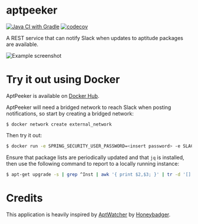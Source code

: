 # aptpeeker
[![Java CI with Gradle](https://github.com/mwvdev/aptpeeker/actions/workflows/gradle.yml/badge.svg)](https://github.com/mwvdev/aptpeeker/actions/workflows/gradle.yml)
[![codecov](https://codecov.io/gh/mwvdev/aptpeeker/branch/master/graph/badge.svg)](https://codecov.io/gh/mwvdev/aptpeeker)

A REST service that can notify Slack when updates to aptitude packages are available.

![Example screenshot](screenshots/slack-notification.png)

# Try it out using Docker
AptPeeker is available on [Docker Hub](https://hub.docker.com/r/mwvdev/aptpeeker).

AptPeeker will need a bridged network to reach Slack when posting notifications, so start by creating a bridged network:

```
$ docker network create external_network
```

Then try it out:

``` bash
$ docker run -e SPRING_SECURITY_USER_PASSWORD=<insert password> -e SLACK_ENDPOINT=<insert slack incoming webhook endpoint> --network external_network mwvdev/aptpeeker
```

Ensure that package lists are periodically updated and that `jq` is installed, then use the following command to report to a locally running instance:

``` bash
$ apt-get upgrade -s | grep ^Inst | awk '{ print $2,$3; }' | tr -d '[]' | jq --compact-output --slurp --raw-input 'split("\n") | map(select(. != ""))' | curl -X POST -u user:<insert password> -H 'Content-type: application/json' --data @- http://localhost:8080/api/package/updates/server-name-goes-here
```
 
# Credits
This application is heavily inspired by [AptWatcher](https://github.com/honeybadger-io/aptwatcher) by [Honeybadger](https://www.honeybadger.io). 